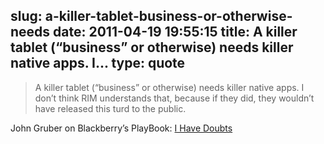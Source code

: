 slug: a-killer-tablet-business-or-otherwise-needs
date: 2011-04-19 19:55:15
title: A killer tablet (“business” or otherwise) needs killer native apps. I...
type: quote
---

> A killer tablet (“business” or otherwise) needs killer native apps. I don’t think RIM understands that, because if they did, they wouldn’t have released this turd to the public.

John Gruber on Blackberry’s PlayBook: [I Have Doubts](http://daringfireball.net/linked/2011/04/18/doubts)
